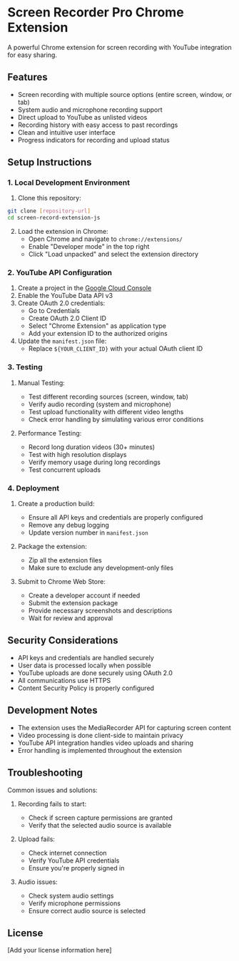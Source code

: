 # Screen Recorder Pro Chrome Extension

A powerful Chrome extension for screen recording with YouTube integration for easy sharing.

## Features

- Screen recording with multiple source options (entire screen, window, or tab)
- System audio and microphone recording support
- Direct upload to YouTube as unlisted videos
- Recording history with easy access to past recordings
- Clean and intuitive user interface
- Progress indicators for recording and upload status

## Setup Instructions

### 1. Local Development Environment

1. Clone this repository:
```bash
git clone [repository-url]
cd screen-record-extension-js
```

2. Load the extension in Chrome:
   - Open Chrome and navigate to `chrome://extensions/`
   - Enable "Developer mode" in the top right
   - Click "Load unpacked" and select the extension directory

### 2. YouTube API Configuration

1. Create a project in the [Google Cloud Console](https://console.cloud.google.com/)
2. Enable the YouTube Data API v3
3. Create OAuth 2.0 credentials:
   - Go to Credentials
   - Create OAuth 2.0 Client ID
   - Select "Chrome Extension" as application type
   - Add your extension ID to the authorized origins
4. Update the `manifest.json` file:
   - Replace `${YOUR_CLIENT_ID}` with your actual OAuth client ID

### 3. Testing

1. Manual Testing:
   - Test different recording sources (screen, window, tab)
   - Verify audio recording (system and microphone)
   - Test upload functionality with different video lengths
   - Check error handling by simulating various error conditions

2. Performance Testing:
   - Record long duration videos (30+ minutes)
   - Test with high resolution displays
   - Verify memory usage during long recordings
   - Test concurrent uploads

### 4. Deployment

1. Create a production build:
   - Ensure all API keys and credentials are properly configured
   - Remove any debug logging
   - Update version number in `manifest.json`

2. Package the extension:
   - Zip all the extension files
   - Make sure to exclude any development-only files

3. Submit to Chrome Web Store:
   - Create a developer account if needed
   - Submit the extension package
   - Provide necessary screenshots and descriptions
   - Wait for review and approval

## Security Considerations

- API keys and credentials are handled securely
- User data is processed locally when possible
- YouTube uploads are done securely using OAuth 2.0
- All communications use HTTPS
- Content Security Policy is properly configured

## Development Notes

- The extension uses the MediaRecorder API for capturing screen content
- Video processing is done client-side to maintain privacy
- YouTube API integration handles video uploads and sharing
- Error handling is implemented throughout the extension

## Troubleshooting

Common issues and solutions:

1. Recording fails to start:
   - Check if screen capture permissions are granted
   - Verify that the selected audio source is available

2. Upload fails:
   - Check internet connection
   - Verify YouTube API credentials
   - Ensure you're properly signed in

3. Audio issues:
   - Check system audio settings
   - Verify microphone permissions
   - Ensure correct audio source is selected

## License

[Add your license information here]
